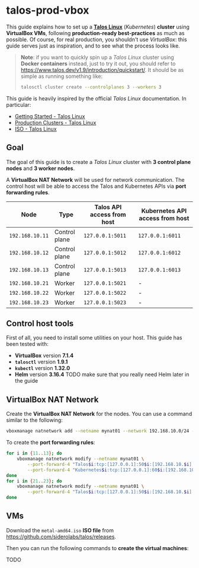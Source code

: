 # talos-prod-vbox

This guide explains how to set up a **[Talos Linux](https://www.talos.dev/)** (_Kubernetes_) **cluster** using **VirtualBox VMs**, following **production-ready best-practices** as much as possible. Of course, for real production, you shouldn't use _VirtualBox_: this guide serves just as inspiration, and to see what the process looks like.

> **Note**: if you want to quickly spin up a _Talos Linux_ cluster using **Docker containers** instead, just to try it out, you should refer to https://www.talos.dev/v1.9/introduction/quickstart/. It should be as simple as running something like:
>
> ```bash
> talosctl cluster create --controlplanes 3 --workers 3
> ```

This guide is heavily inspired by the official _Talos Linux_ documentation. In particular:

- [Getting Started - Talos Linux](https://www.talos.dev/v1.9/introduction/getting-started/)
- [Production Clusters - Talos Linux](https://www.talos.dev/v1.9/introduction/prodnotes/)
- [ISO - Talos Linux](https://www.talos.dev/v1.9/talos-guides/install/bare-metal-platforms/iso/)

## Goal

The goal of this guide is to create a _Talos Linux_ cluster with **3 control plane nodes** and **3 worker nodes**.

A **VirtualBox NAT Network** will be used for network communication. The control host will be able to access the Talos and Kubernetes APIs via **port forwarding rules**.

| Node            | Type          | Talos API access from host | Kubernetes API access from host |
| --------------- | ------------- | -------------------------- | ------------------------------- |
| `192.168.10.11` | Control plane | `127.0.0.1:5011`           | `127.0.0.1:6011`                |
| `192.168.10.12` | Control plane | `127.0.0.1:5012`           | `127.0.0.1:6012`                |
| `192.168.10.13` | Control plane | `127.0.0.1:5013`           | `127.0.0.1:6013`                |
| `192.168.10.21` | Worker        | `127.0.0.1:5021`           | -                               |
| `192.168.10.22` | Worker        | `127.0.0.1:5022`           | -                               |
| `192.168.10.23` | Worker        | `127.0.0.1:5023`           | -                               |

## Control host tools

First of all, you need to install some utilities on your host. This guide has been tested with:

- **VirtualBox** version **7.1.4**
- **`talosctl`** version **1.9.1**
- **`kubectl`** version **1.32.0**
- **Helm** version **3.16.4** TODO make sure that you really need Helm later in the guide

## VirtualBox NAT Network

Create the **VirtualBox NAT Network** for the nodes. You can use a command similar to the following:

```bash
vboxmanage natnetwork add --netname mynat01 --network 192.168.10.0/24 --enable --dhcp on
```

To create the **port forwarding rules**:

```bash
for i in {11..13}; do
    vboxmanage natnetwork modify --netname mynat01 \
        --port-forward-4 "Talos$i:tcp:[127.0.0.1]:50$i:[192.168.10.$i]:50000" \
        --port-forward-4 "Kubernetes$i:tcp:[127.0.0.1]:60$i:[192.168.10.$i]:6443"
done
for i in {21..23}; do
    vboxmanage natnetwork modify --netname mynat01 \
        --port-forward-4 "Talos$i:tcp:[127.0.0.1]:50$i:[192.168.10.$i]:50000"
done
```

## VMs

Download the `metal-amd64.iso` **ISO file** from https://github.com/siderolabs/talos/releases.

Then you can run the following commands to **create the virtual machines**:

TODO
